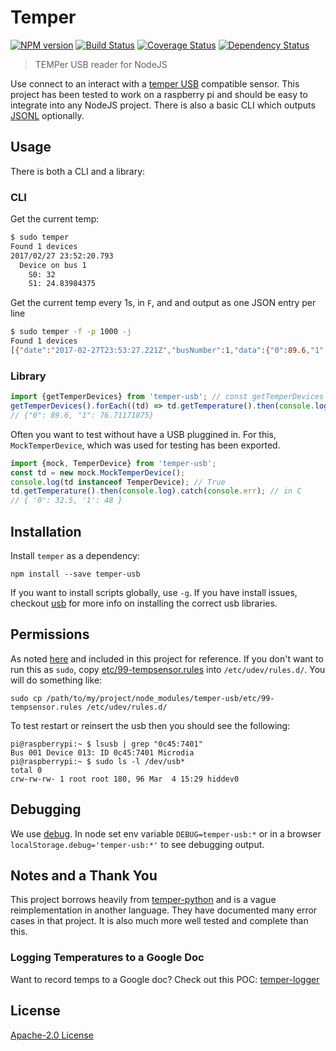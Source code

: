 # Temper

[![NPM version][npm-image]][npm-url] [![Build Status][travis-image]][travis-url]  [![Coverage Status][coveralls-image]][coveralls-url] [![Dependency Status][depstat-image]][depstat-url]

> TEMPer USB reader for NodeJS

Use connect to an interact with a [temper USB](http://a.co/iwusSK8) compatible sensor.
This project has been tested to work on a raspberry pi and should be easy
to integrate into any NodeJS project. There is also a basic CLI which
outputs [JSONL](http://jsonlines.org/) optionally.

## Usage
There is both a CLI and a library:

### CLI
Get the current temp:
```bash
$ sudo temper
Found 1 devices
2017/02/27 23:52:20.793
  Device on bus 1
    S0: 32
    S1: 24.83984375

```

Get the current temp every 1s, in `F`, and and output as one JSON entry per line
```bash
$ sudo temper -f -p 1000 -j
Found 1 devices
[{"date":"2017-02-27T23:53:27.221Z","busNumber":1,"data":{"0":89.6,"1":76.71171875}}]
```

### Library
```javascript
import {getTemperDevices} from 'temper-usb'; // const getTemperDevices = require('temper-usb').getTemperDevices;
getTemperDevices().forEach((td) => td.getTemperature().then(console.log).catch(console.err));
// {"0": 89.6, "1": 76.71171875}
```

Often you want to test without have a USB pluggined in. For this, 
`MockTemperDevice`, which was used for testing has been exported.
```javascript
import {mock, TemperDevice} from 'temper-usb';
const td = new mock.MockTemperDevice();
console.log(td instanceof TemperDevice); // True
td.getTemperature().then(console.log).catch(console.err); // in C
// { '0': 32.5, '1': 48 } 
```

## Installation

Install `temper` as a dependency:

```shell
npm install --save temper-usb
```
If you want to install scripts globally, use `-g`. If you have install
issues, checkout [usb](https://www.npmjs.com/package/usb) for more info
on installing the correct usb libraries.

## Permissions
As noted [here](https://github.com/padelt/temper-python#usb-device-permissions) and
included in this project for reference. If you don't want to run this as `sudo`,
copy [etc/99-tempsensor.rules](https://github.com/mlucool/temper-usb/blob/master/etc/99-tempsensor.rules)
into `/etc/udev/rules.d/`. You will do something like:
```shell
sudo cp /path/to/my/project/node_modules/temper-usb/etc/99-tempsensor.rules /etc/udev/rules.d/
```

To test restart or reinsert the usb then you should see the following:
```shell
pi@raspberrypi:~ $ lsusb | grep "0c45:7401"
Bus 001 Device 013: ID 0c45:7401 Microdia 
pi@raspberrypi:~ $ sudo ls -l /dev/usb*
total 0
crw-rw-rw- 1 root root 180, 96 Mar  4 15:29 hiddev0
```

## Debugging
We use [debug](https://github.com/visionmedia/debug). In node set env variable `DEBUG=temper-usb:*` 
or in a browser `localStorage.debug='temper-usb:*'` to see debugging output.

## Notes and a Thank You
This project borrows heavily from [temper-python](https://github.com/padelt/temper-python/blob/master/temperusb/cli.py)
and is a vague reimplementation in another language. They have documented many
error cases in that project. It is also much more well tested and complete than this.

### Logging Temperatures to a Google Doc
Want to record temps to a Google doc? Check out this POC: [temper-logger](https://github.com/mlucool/temper-logger)

License
-------------
[Apache-2.0 License](http://www.apache.org/licenses/LICENSE-2.0)

[npm-url]: https://npmjs.org/package/temper-usb
[npm-image]: https://badge.fury.io/js/temper-usb.svg

[travis-url]: http://travis-ci.org/mlucool/temper-usb
[travis-image]: https://secure.travis-ci.org/mlucool/temper-usb.png?branch=master

[coveralls-url]: https://coveralls.io/github/mlucool/temper-usb?branch=master
[coveralls-image]: https://coveralls.io/repos/mlucool/temper-usb/badge.svg?branch=master&service=github

[depstat-url]: https://david-dm.org/mlucool/temper-usb
[depstat-image]: https://david-dm.org/mlucool/temper-usb.png

